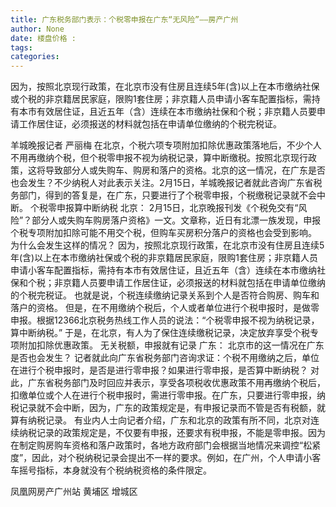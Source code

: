 ```yaml
---
title: 广东税务部门表示：个税零申报在广东“无风险”——房产广州
author: None
date: 楼盘价格 : 
tags: 
categories: 
---
```

因为，按照北京现行政策，在北京市没有住房且连续5年(含)以上在本市缴纳社保或个税的非京籍居民家庭，限购1套住房；非京籍人员申请小客车配置指标，需持有本市有效居住证，且近五年（含）连续在本市缴纳社保和个税；非京籍人员要申请工作居住证，必须报送的材料就包括在申请单位缴纳的个税完税证。
<!-- more -->
羊城晚报记者 严丽梅
在北京，个税六项专项附加扣除优惠政策落地后，不少个人不用再缴纳个税，但个税零申报不视为纳税记录，算中断缴税。按照北京现行政策，这将导致部分人或失购车、购房和落户的资格。北京的这一情况，在广东是否也会发生？不少纳税人对此表示关注。2月15日，羊城晚报记者就此咨询广东省税务部门，得到的答复是，在广东，只要进行了个税零申报，个税缴税记录就不会中断。
个税零申报算中断纳税
北京：
2月15日，北京晚报刊发《个税免交有“风险”？部分人或失购车购房落户资格》一文。文章称，近日有北漂一族发现，申报个税专项附加扣除可能不用交个税，但购车买房积分落户的资格也会受到影响。
为什么会发生这样的情况？
因为，按照北京现行政策，在北京市没有住房且连续5年(含)以上在本市缴纳社保或个税的非京籍居民家庭，限购1套住房；非京籍人员申请小客车配置指标，需持有本市有效居住证，且近五年（含）连续在本市缴纳社保和个税；非京籍人员要申请工作居住证，必须报送的材料就包括在申请单位缴纳的个税完税证。
也就是说，个税连续缴纳记录关系到个人是否符合购房、购车和落户的资格。
但是，在不用缴纳个税后，个人或者单位进行个税申报时，是做零申报。根据12366北京税务热线工作人员的说法：“个税零申报不视为纳税记录，算中断纳税。”
于是，在北京，有人为了保住连续缴税记录，决定放弃享受个税专项附加扣除优惠政策。
无关税额，申报就有记录
广东：
北京市的这一情况在广东是否也会发生？
记者就此向广东省税务部门咨询求证：个税不用缴纳之后，单位在进行个税申报时，是否是进行零申报？如果进行零申报，是否算中断纳税？
对此，广东省税务部门及时回应并表示，享受各项税收优惠政策不用再缴纳个税后，扣缴单位或个人在进行个税申报时，需进行零申报。在广东，只要进行零申报，纳税记录就不会中断，因为，广东的政策规定是，有申报记录而不管是否有税额，就算有纳税记录。
有业内人士向记者介绍，广东和北京的政策有所不同，北京对连续纳税记录的政策规定是，不仅要有申报，还要求有税申报，不能是零申报。因为在制定购房购车资格和落户政策时，各地方政府部门会根据当地情况来调控“松紧度”，因此，对个税纳税记录会提出不一样的要求。例如，在广州，个人申请小客车摇号指标，本身就没有个税纳税资格的条件限定。
                        
                        
                        
                        
                                        
                    
                    
                
                    
                    
                    
                
                    
                
凤凰网房产广州站
黄埔区
增城区
	                        
	                    
	                        
	                    
